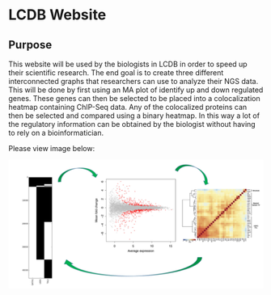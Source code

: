LCDB Website
===============

## Purpose
This website will be used by the biologists in LCDB in order to speed up their
scientific research. The end goal is to create three different interconnected
graphs that researchers can use to analyze their NGS data.  This will be done
by first using an MA plot of identify up and down regulated genes.  These genes
can then be selected to be placed into a colocalization heatmap containing ChIP-Seq
data.  Any of the colocalized proteins can then be selected and compared using a
binary heatmap.  In this way a lot of the regulatory information can be obtained
by the biologist without having to rely on a bioinformatician.  

Please view image below:

![LCDB Website]( https://github.com/MediciPrime/Repository-Images/blob/master/lcdb.png )
